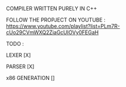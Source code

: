 COMPILER WRITTEN PURELY IN C++

FOLLOW THE PROPJECT ON YOUTUBE : https://www.youtube.com/playlist?list=PLm7R-cUo29CVmWXQ2ZiaGcUIOVy0FEGaH

TODO : 


LEXER [X]

PARSER [X]

x86 GENERATION []
